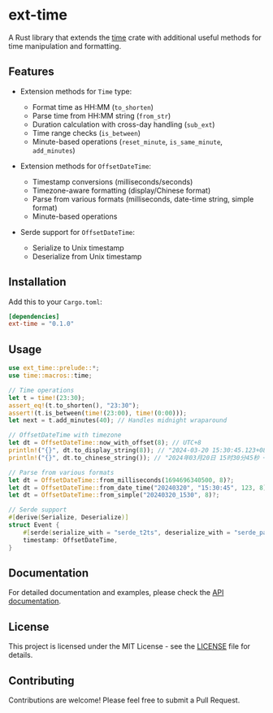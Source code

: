 # ext-time

A Rust library that extends the [time](https://crates.io/crates/time) crate with additional useful methods for time manipulation and formatting.

## Features

- Extension methods for `Time` type:
  - Format time as HH:MM (`to_shorten`)
  - Parse time from HH:MM string (`from_str`)
  - Duration calculation with cross-day handling (`sub_ext`)
  - Time range checks (`is_between`)
  - Minute-based operations (`reset_minute`, `is_same_minute`, `add_minutes`)

- Extension methods for `OffsetDateTime`:
  - Timestamp conversions (milliseconds/seconds)
  - Timezone-aware formatting (display/Chinese format)
  - Parse from various formats (milliseconds, date-time string, simple format)
  - Minute-based operations

- Serde support for `OffsetDateTime`:
  - Serialize to Unix timestamp
  - Deserialize from Unix timestamp

## Installation

Add this to your `Cargo.toml`:

```toml
[dependencies]
ext-time = "0.1.0"
```

## Usage

```rust
use ext_time::prelude::*;
use time::macros::time;

// Time operations
let t = time!(23:30);
assert_eq!(t.to_shorten(), "23:30");
assert!(t.is_between(time!(23:00), time!(0:00)));
let next = t.add_minutes(40); // Handles midnight wraparound

// OffsetDateTime with timezone
let dt = OffsetDateTime::now_with_offset(8); // UTC+8
println!("{}", dt.to_display_string(8)); // "2024-03-20 15:30:45.123+08:00"
println!("{}", dt.to_chinese_string()); // "2024年03月20日 15时30分45秒 +8"

// Parse from various formats
let dt = OffsetDateTime::from_milliseconds(1694696340500, 8)?;
let dt = OffsetDateTime::from_date_time("20240320", "15:30:45", 123, 8)?;
let dt = OffsetDateTime::from_simple("20240320_1530", 8)?;

// Serde support
#[derive(Serialize, Deserialize)]
struct Event {
    #[serde(serialize_with = "serde_t2ts", deserialize_with = "serde_parse_ts")]
    timestamp: OffsetDateTime,
}
```

## Documentation

For detailed documentation and examples, please check the [API documentation](https://docs.rs/ext-time).

## License

This project is licensed under the MIT License - see the [LICENSE](LICENSE) file for details.

## Contributing

Contributions are welcome! Please feel free to submit a Pull Request.

